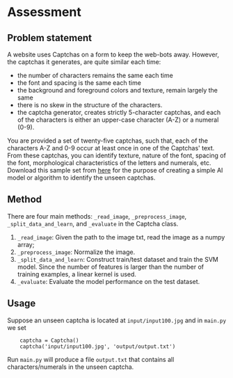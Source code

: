 # Assessment

## Problem statement

A website uses Captchas on a form to keep the web-bots away. However, the captchas it generates,
are quite similar each time:
- the number of characters remains the same each time
- the font and spacing is the same each time
- the background and foreground colors and texture, remain largely the same
- there is no skew in the structure of the characters.
- the captcha generator, creates strictly 5-character captchas, and each of the characters is either an
upper-case character (A-Z) or a numeral (0-9).

You are provided a set of twenty-five captchas, such that, each of the characters A-Z and 0-9 occur at
least once in one of the Captchas&#39; text. From these captchas, you can identify texture, nature of the
font, spacing of the font, morphological characteristics of the letters and numerals, etc. Download
this sample set from [here](http://hr-testcases.s3.amazonaws.com/2587/assets/sampleCaptchas.zip) for the purpose of creating a simple AI model or algorithm to identify the
unseen captchas.

## Method

There are four main methods: `_read_image`, `_preprocess_image`, `_split_data_and_learn`, and `_evaluate` in the Captcha class.

1. `_read_image`: Given the path to the image txt, read the image as a numpy array;
2. `_preprocess_image`: Normalize the image. 
3. `_split_data_and_learn`: Construct train/test dataset and train the SVM model. Since the number of features is larger than the number of training examples, a linear kernel is used. 
4. `_evaluate`: Evaluate the model performance on the test dataset. 

## Usage
Suppose an unseen captcha is located at `input/input100.jpg` and in `main.py` we set
```
    captcha = Captcha()
    captcha('input/input100.jpg', 'output/output.txt')
```
Run `main.py` will produce a file `output.txt` that contains all characters/numerals in the unseen captcha.
